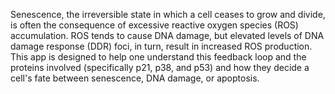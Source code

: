 Senescence, the irreversible state in which a cell ceases to grow and divide, is often the consequence of 
excessive reactive oxygen species (ROS) accumulation. ROS tends to cause DNA damage, but elevated levels of DNA 
damage response (DDR) foci, in turn, result in increased ROS production. This app is designed to help one 
understand this feedback loop and the proteins involved (specifically p21, p38, and p53) and how they decide a 
cell's fate between senescence, DNA damage, or apoptosis.
